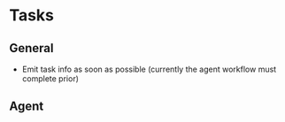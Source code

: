 # Tasks

## General
- Emit task info as soon as possible (currently the agent workflow must complete prior)

## Agent
